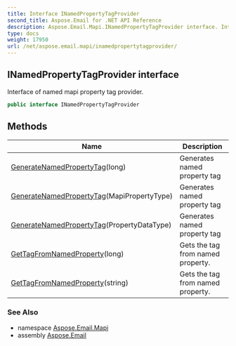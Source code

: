 ```yaml
---
title: Interface INamedPropertyTagProvider
second_title: Aspose.Email for .NET API Reference
description: Aspose.Email.Mapi.INamedPropertyTagProvider interface. Interface of named mapi property tag provider
type: docs
weight: 17950
url: /net/aspose.email.mapi/inamedpropertytagprovider/
---
```

## INamedPropertyTagProvider interface

Interface of named mapi property tag provider.

```csharp
public interface INamedPropertyTagProvider
```

## Methods

| Name | Description |
| --- | --- |
| [GenerateNamedPropertyTag](../../aspose.email.mapi/inamedpropertytagprovider/generatenamedpropertytag/#generatenamedpropertytag_2)(long) | Generates named property tag |
| [GenerateNamedPropertyTag](../../aspose.email.mapi/inamedpropertytagprovider/generatenamedpropertytag/#generatenamedpropertytag)(MapiPropertyType) | Generates named property tag |
| [GenerateNamedPropertyTag](../../aspose.email.mapi/inamedpropertytagprovider/generatenamedpropertytag/#generatenamedpropertytag_1)(PropertyDataType) | Generates named property tag |
| [GetTagFromNamedProperty](../../aspose.email.mapi/inamedpropertytagprovider/gettagfromnamedproperty/#gettagfromnamedproperty)(long) | Gets the tag from named property. |
| [GetTagFromNamedProperty](../../aspose.email.mapi/inamedpropertytagprovider/gettagfromnamedproperty/#gettagfromnamedproperty_1)(string) | Gets the tag from named property. |

### See Also

* namespace [Aspose.Email.Mapi](../../aspose.email.mapi/)
* assembly [Aspose.Email](../../)


